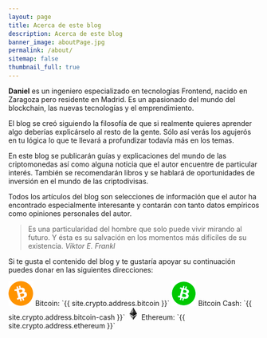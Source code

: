 ```yaml
---
layout: page
title: Acerca de este blog
description: Acerca de este blog
banner_image: aboutPage.jpg
permalink: /about/
sitemap: false
thumbnail_full: true
---
```


**Daniel** es un ingeniero especializado en tecnologías Frontend, nacido en Zaragoza pero residente en Madrid. Es un apasionado del mundo del blockchain, las nuevas tecnologías y el emprendimiento.

El blog se creó siguiendo la filosofía de que si realmente quieres aprender algo deberías explicárselo al resto de la gente. Sólo así verás los agujerós en tu lógica lo que te llevará a profundizar todavía más en los temas.

En este blog se publicarán guías y explicaciones del mundo de las criptomonedas así como alguna noticia que el autor encuentre de particular interés. También se recomendarán libros y se hablará de oportunidades de inversión en el mundo de las criptodivisas.

Todos los artículos del blog son selecciones de información que el autor ha encontrado especialmente interesante y contarán con tanto datos empíricos como opiniones personales del autor.

>Es una particularidad del hombre que solo puede vivir mirando al futuro. Y ésta es su salvación en los momentos más difíciles de su existencia. <cite>Viktor E. Frankl</cite>

Si te gusta el contenido del blog y te gustaría apoyar su continuación puedes donar en las siguientes direcciones:

<img src="/images/general/cryptocurrencies/bitcoin.png" alt="Bitcoin" class="small-image" title="Bitcoin"/>
Bitcoin: `{{ site.crypto.address.bitcoin }}`

<img src="/images/general/cryptocurrencies/bch.png" alt="Bitcoin Cash" class="small-image" title="Bitcoin Cash"/>
Bitcoin Cash: `{{ site.crypto.address.bitcoin-cash }}`

<img src="/images/general/cryptocurrencies/ethereum.jpg" alt="Ethereum" class="small-image" title="Ethereum"/>
Ethereum: `{{ site.crypto.address.ethereum }}`
